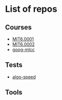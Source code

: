 # List of repos
## Courses
- [MIT6.0001](https://github.com/lcsm29/MIT6.0001)
- [MIT6.0002](https://github.com/lcsm29/MIT6.0002)
- [goog-mlcc](https://github.com/lcsm29/goog-mlcc)

## Tests
- [algo-speed](https://github.com/lcsm29/algo-speed)

## Tools
